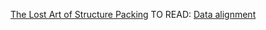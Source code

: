 [The Lost Art of Structure Packing](http://www.catb.org/esr/structure-packing/)
TO READ: [Data alignment](https://developer.ibm.com/articles/pa-dalign/)
